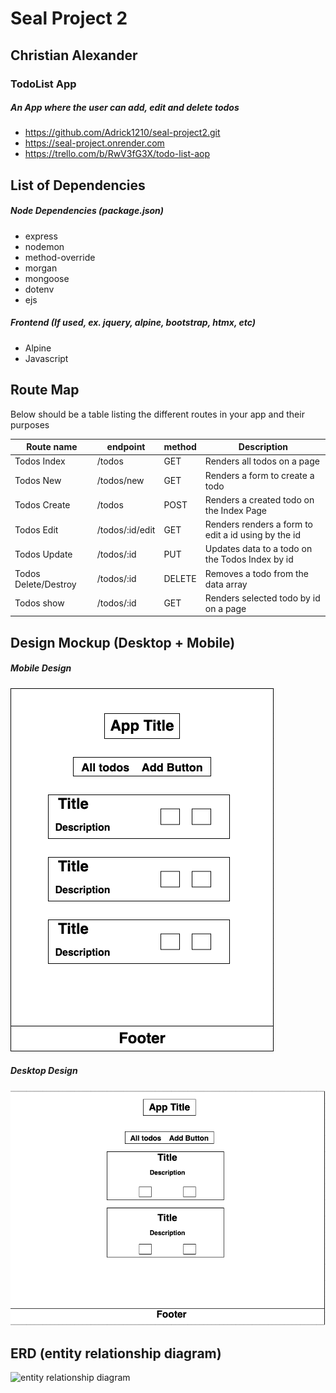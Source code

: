 # Seal Project 2

## Christian Alexander 
### TodoList App 
##### An App where the user can add, edit and delete todos 
 - https://github.com/Adrick1210/seal-project2.git
 - https://seal-project.onrender.com
 - https://trello.com/b/RwV3fG3X/todo-list-aop

## List of Dependencies

##### Node Dependencies (package.json)

- express
- nodemon
- method-override
- morgan
- mongoose
- dotenv
- ejs

##### Frontend (If used, ex. jquery, alpine, bootstrap, htmx, etc)

- Alpine
- Javascript

## Route Map

Below should be a table listing the different routes in your app and their purposes

| Route name  | endpoint | method | Description                 |
| ----------- | -------- | ------ | --------------------------- |
| Todos Index | /todos   | GET    | Renders all todos on a page |
| Todos New | /todos/new   | GET    | Renders a form to create a todo |
| Todos Create | /todos   | POST    | Renders a created todo on the Index Page |
| Todos Edit | /todos/:id/edit   | GET    | Renders renders a form to edit a id using by the id |
| Todos Update | /todos/:id   | PUT    | Updates data to a todo on the Todos Index by id |
| Todos Delete/Destroy | /todos/:id   | DELETE   | Removes a todo from the data array |
| Todos show | /todos/:id   | GET    | Renders selected todo by id on a page |

## Design Mockup (Desktop + Mobile)

##### Mobile Design

![Mobile Design Mockup](./images/mobile.png)

##### Desktop Design

![Desktop Design Mockup](./images/desktop.png)

## ERD (entity relationship diagram)

![entity relationship diagram](./url-to-picture.jpg)
